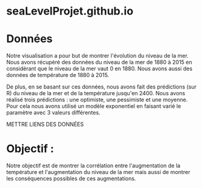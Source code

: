 # seaLevelProjet.github.io

# Données
Notre visualisation a pour but de montrer l'évolution du niveau de la mer.
Nous avons récupéré des données du niveau de la mer de 1880 à 2015 en considérant que le niveau de la mer vaut 0 en 1880.
Nous avons aussi des données de température de 1880 à 2015.

De plus, en se basant sur ces données, nous avons fait des prédictions (sur R) du niveau de la mer et de la température jusqu'en 2400. Nous avons réalisé trois prédictions : une optimiste, une pessimiste et une moyenne. Pour cela nous avons utilisé un modèle exponentiel en faisant varié le paramètre avec 3 valeurs différentes.

METTRE LIENS DES DONNÉES

# Objectif :
Notre objectif est de montrer la corrélation entre l'augmentation de la température et l'augmentation du niveau de la mer mais aussi de montrer les conséquences possibles de ces augmentations.



